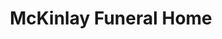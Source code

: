 ---
title: "McKinlay Funeral Home"
url: /blenheim/mckinlay-funeral-home/
shop: funeral directors
---